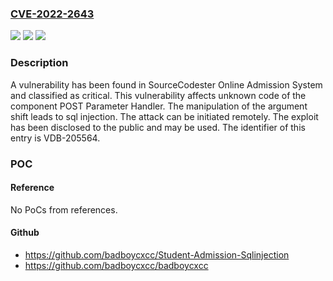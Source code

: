 ### [CVE-2022-2643](https://cve.mitre.org/cgi-bin/cvename.cgi?name=CVE-2022-2643)
![](https://img.shields.io/static/v1?label=Product&message=Online%20Admission%20System&color=blue)
![](https://img.shields.io/static/v1?label=Version&message=n%2Fa&color=blue)
![](https://img.shields.io/static/v1?label=Vulnerability&message=CWE-89%20SQL%20Injection&color=brighgreen)

### Description

A vulnerability has been found in SourceCodester Online Admission System and classified as critical. This vulnerability affects unknown code of the component POST Parameter Handler. The manipulation of the argument shift leads to sql injection. The attack can be initiated remotely. The exploit has been disclosed to the public and may be used. The identifier of this entry is VDB-205564.

### POC

#### Reference
No PoCs from references.

#### Github
- https://github.com/badboycxcc/Student-Admission-Sqlinjection
- https://github.com/badboycxcc/badboycxcc

